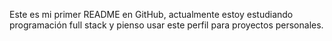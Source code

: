 Este es mi primer README en GitHub, actualmente estoy estudiando programación full stack y pienso usar este perfil para proyectos personales.
